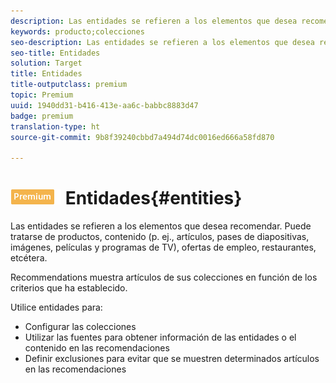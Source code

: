 ```yaml
---
description: Las entidades se refieren a los elementos que desea recomendar. Puede tratarse de productos, contenido (p. ej., artículos, pases de diapositivas, imágenes, películas y programas de TV), ofertas de empleo, restaurantes, etcétera.
keywords: producto;colecciones
seo-description: Las entidades se refieren a los elementos que desea recomendar. Puede tratarse de productos, contenido (p. ej., artículos, pases de diapositivas, imágenes, películas y programas de TV), ofertas de empleo, restaurantes, etcétera.
seo-title: Entidades
solution: Target
title: Entidades
title-outputclass: premium
topic: Premium
uuid: 1940dd31-b416-413e-aa6c-babbc8883d47
badge: premium
translation-type: ht
source-git-commit: 9b8f39240cbbd7a494d74dc0016ed666a58fd870

---
```



# ![PREMIUM](/help/assets/premium.png) Entidades{#entities}

Las entidades se refieren a los elementos que desea recomendar. Puede tratarse de productos, contenido (p. ej., artículos, pases de diapositivas, imágenes, películas y programas de TV), ofertas de empleo, restaurantes, etcétera.

Recommendations muestra artículos de sus colecciones en función de los criterios que ha establecido.

Utilice entidades para:

* Configurar las colecciones
* Utilizar las fuentes para obtener información de las entidades o el contenido en las recomendaciones
* Definir exclusiones para evitar que se muestren determinados artículos en las recomendaciones

